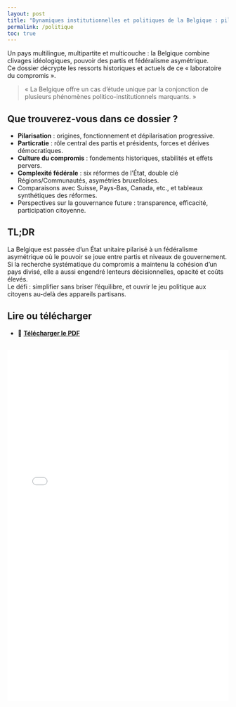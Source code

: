 ```yaml
---
layout: post
title: "Dynamiques institutionnelles et politiques de la Belgique : pilarisation, particratie, compromis et complexité"
permalink: /politique
toc: true
---
```



Un pays multilingue, multipartite et multicouche : la Belgique combine clivages idéologiques, pouvoir des partis et fédéralisme asymétrique.  
Ce dossier décrypte les ressorts historiques et actuels de ce « laboratoire du compromis ».

> « La Belgique offre un cas d’étude unique par la conjonction de plusieurs phénomènes politico-institutionnels marquants. »

## Que trouverez-vous dans ce dossier ?

- **Pilarisation** : origines, fonctionnement et dépilarisation progressive.  
- **Particratie** : rôle central des partis et présidents, forces et dérives démocratiques.  
- **Culture du compromis** : fondements historiques, stabilités et effets pervers.  
- **Complexité fédérale** : six réformes de l’État, double clé Régions/Communautés, asymétries bruxelloises.  
- Comparaisons avec Suisse, Pays-Bas, Canada, etc., et tableaux synthétiques des réformes.  
- Perspectives sur la gouvernance future : transparence, efficacité, participation citoyenne.

## TL;DR

La Belgique est passée d’un État unitaire pilarisé à un fédéralisme asymétrique où le pouvoir se joue entre partis et niveaux de gouvernement.  
Si la recherche systématique du compromis a maintenu la cohésion d’un pays divisé, elle a aussi engendré lenteurs décisionnelles, opacité et coûts élevés.  
Le défi : simplifier sans briser l’équilibre, et ouvrir le jeu politique aux citoyens au-delà des appareils partisans.

## Lire ou télécharger

- 📄 **[Télécharger le PDF](assets/pdf/politique.pdf)** 

<iframe
  src="/assets/pdf/politique.pdf#toolbar=1"
  width="100%"
  height="800"
  style="border: none; margin-top: 1rem;"
  title="Dynamiques institutionnelles et politiques – dossier PDF">
</iframe>
